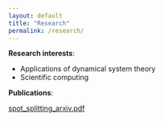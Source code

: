 ```yaml
---
layout: default
title: "Research"
permalink: /research/
---
```


**Research interests**:
<ul>
<li> Applications of dynamical system theory </li>
<li> Scientific computing </li>
</ul>

**Publications**:

[spot_splitting_arxiv.pdf](https://github.com/kawahtony/kawahtony.github.io/files/7229043/spot_splitting_arxiv.pdf)
